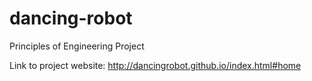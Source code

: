 dancing-robot
=============

Principles of Engineering Project

Link to project website: http://dancingrobot.github.io/index.html#home
